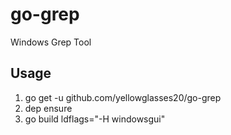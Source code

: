 # go-grep
Windows Grep Tool

## Usage
1. go get -u github.com/yellowglasses20/go-grep
1. dep ensure
1. go build ldflags="-H windowsgui"
